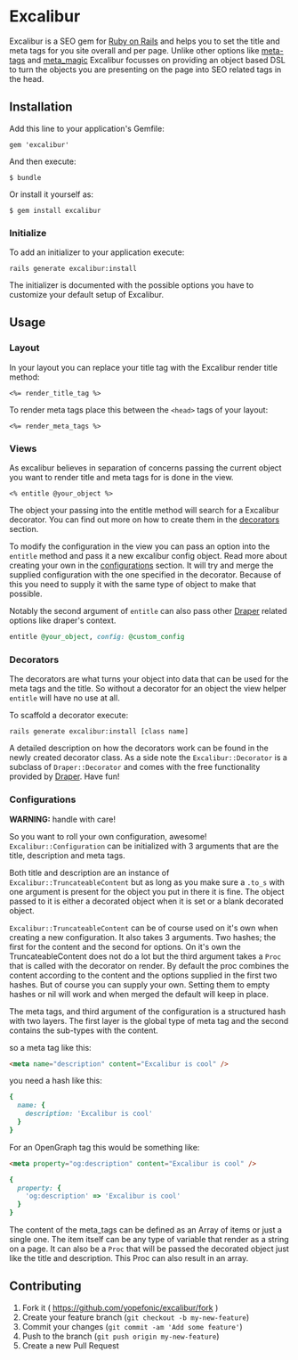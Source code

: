 # Excalibur

Excalibur is a SEO gem for [Ruby on Rails](rubyonrails.org) and helps you to
set the title and meta tags for you site overall and per page. Unlike other
options like [meta-tags](https://github.com/kpumuk/meta-tags) and
[meta_magic](https://github.com/lassebunk/metamagic) Excalibur focusses on
providing an object based DSL to turn the objects you are presenting on the
page into SEO related tags in the head.

## Installation

Add this line to your application's Gemfile:

    gem 'excalibur'

And then execute:

    $ bundle

Or install it yourself as:

    $ gem install excalibur

### Initialize

To add an initializer to your application execute:

    rails generate excalibur:install

The initializer is documented with the possible options you have to customize
your default setup of Excalibur.

## Usage

### Layout

In your layout you can replace your title tag with the Excalibur render title
method:

```erb
<%= render_title_tag %>
```

To render meta tags place this between the ```<head>``` tags of your layout:

```erb
<%= render_meta_tags %>
```

### Views

As excalibur believes in separation of concerns passing the current object you
want to render title and meta tags for is done in the view.

```erb
<% entitle @your_object %>
```

The object your passing into the entitle method will search for a Excalibur
decorator. You can find out more on how to create them in the
[decorators](#decorators) section.

To modify the configuration in the view you can pass an option into the
```entitle``` method and pass it a new excalibur config object. Read more
about creating your own in the [configurations](#configurations) section. It
will try and merge the supplied configuration with the one specified in the
decorator. Because of this you need to supply it with the same type of object
to make that possible.

Notably the second argument of ```entitle``` can also pass other
[Draper](https://github.com/drapergem/draper) related options like draper's
context.

```ruby
entitle @your_object, config: @custom_config
```

### Decorators

The decorators are what turns your object into data that can be used for the
meta tags and the title. So without a decorator for an object the view helper
``` entitle ``` will have no use at all.

To scaffold a decorator execute:

    rails generate excalibur:install [class name]

A detailed description on how the decorators work can be found in the newly
created decorator class. As a side note the ```Excalibur::Decorator``` is a
subclass of ```Draper::Decorator``` and comes with the free functionality
provided by [Draper](https://github.com/drapergem/draper). Have fun!

### Configurations

**WARNING:** handle with care!

So you want to roll your own configuration, awesome!
```Excalibur::Configuration``` can be initialized with 3 arguments that are
the title, description and meta tags.

Both title and description are an instance of
```Excalibur::TruncateableContent``` but as long as you make sure a
```.to_s``` with one argument is present for the object you put in there it is
fine. The object passed to it is either a decorated object when it is set or a
blank decorated object.

```Excalibur::TruncateableContent``` can be of course used on it's own when
creating a new configuration. It also takes 3 arguments. Two hashes; the first
for the content and the second for options. On it's own the
TruncateableContent does not do a lot but the third argument takes a
```Proc``` that is called with the decorator on render. By default the proc
combines the content according to the content and the options supplied in the
first two hashes. But of course you can supply your own. Setting them to empty
hashes or nil will work and when merged the default will keep in place.

The meta tags, and third argument of the configuration is a structured hash
with two layers. The first layer is the global type of meta tag and the second
contains the sub-types with the content.

so a meta tag like this:

```html
<meta name="description" content="Excalibur is cool" />
```

you need a hash like this:

```ruby
{
  name: {
    description: 'Excalibur is cool'
  }
}
```

For an OpenGraph tag this would be something like:

```html
<meta property="og:description" content="Excalibur is cool" />
```

```ruby
{
  property: {
    'og:description' => 'Excalibur is cool'
  }
}
```

The content of the meta_tags can be defined as an Array of items or just a
single one. The item itself can be any type of variable that render as a
string on a page. It can also be a ```Proc``` that will be passed the
decorated object just like the title and description. This Proc can also
result in an array.

## Contributing

1. Fork it ( https://github.com/yopefonic/excalibur/fork )
2. Create your feature branch (`git checkout -b my-new-feature`)
3. Commit your changes (`git commit -am 'Add some feature'`)
4. Push to the branch (`git push origin my-new-feature`)
5. Create a new Pull Request
